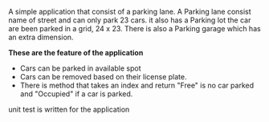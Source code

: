 A simple application that consist of a parking lane. A Parking lane consist name of street and can only park 23 cars. it also has a Parking lot the car are been parked in a grid, 24 x 23. There is also a Parking garage which has an extra dimension.

**These are the feature of the application**

* Cars can be parked in available spot
* Cars can be removed based on their license plate.
* There is method that takes an index and return "Free" is no car parked and "Occupied" if a car is parked.

unit test is written for the application